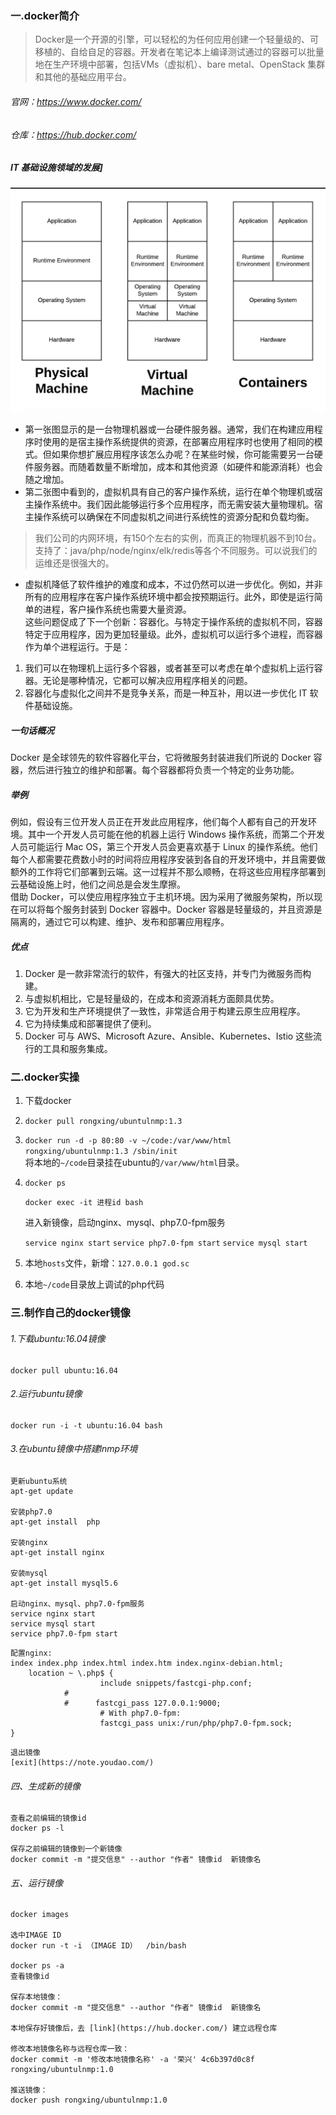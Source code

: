 ### 一.docker简介

>Docker是一个开源的引擎，可以轻松的为任何应用创建一个轻量级的、可移植的、自给自足的容器。开发者在笔记本上编译测试通过的容器可以批量地在生产环境中部署，包括VMs（虚拟机）、bare metal、OpenStack 集群和其他的基础应用平台。
######  官网：https://www.docker.com/
######  仓库：https://hub.docker.com/
#####  IT 基础设施领域的发展] 
![image](https://raw.githubusercontent.com/liudaye008/dockerIntroduce/master/it.png)

*  第一张图显示的是一台物理机器或一台硬件服务器。通常，我们在构建应用程序时使用的是宿主操作系统提供的资源，在部署应用程序时也使用了相同的模式。但如果你想扩展应用程序该怎么办呢？在某些时候，你可能需要另一台硬件服务器。而随着数量不断增加，成本和其他资源（如硬件和能源消耗）也会随之增加。
*  第二张图中看到的，虚拟机具有自己的客户操作系统，运行在单个物理机或宿主操作系统中。我们因此能够运行多个应用程序，而无需安装大量物理机。宿主操作系统可以确保在不同虚拟机之间进行系统性的资源分配和负载均衡。
> 我们公司的内网环境，有150个左右的实例，而真正的物理机器不到10台。支持了：java/php/node/nginx/elk/redis等各个不同服务。可以说我们的运维还是很强大的。
*  虚拟机降低了软件维护的难度和成本，不过仍然可以进一步优化。例如，并非所有的应用程序在客户操作系统环境中都会按预期运行。此外，即使是运行简单的进程，客户操作系统也需要大量资源。  
这些问题促成了下一个创新：容器化。与特定于操作系统的虚拟机不同，容器特定于应用程序，因为更加轻量级。此外，虚拟机可以运行多个进程，而容器作为单个进程运行。于是：
1.  我们可以在物理机上运行多个容器，或者甚至可以考虑在单个虚拟机上运行容器。无论是哪种情况，它都可以解决应用程序相关的问题。
2.  容器化与虚拟化之间并不是竞争关系，而是一种互补，用以进一步优化 IT 软件基础设施。

#####  一句话概况
Docker 是全球领先的软件容器化平台，它将微服务封装进我们所说的 Docker 容器，然后进行独立的维护和部署。每个容器都将负责一个特定的业务功能。

#####  举例
例如，假设有三位开发人员正在开发此应用程序，他们每个人都有自己的开发环境。其中一个开发人员可能在他的机器上运行 Windows 操作系统，而第二个开发人员可能运行 Mac OS，第三个开发人员会更喜欢基于 Linux 的操作系统。他们每个人都需要花费数小时的时间将应用程序安装到各自的开发环境中，并且需要做额外的工作将它们部署到云端。这一过程并不那么顺畅，在将这些应用程序部署到云基础设施上时，他们之间总是会发生摩擦。  
借助 Docker，可以使应用程序独立于主机环境。因为采用了微服务架构，所以现在可以将每个服务封装到 Docker 容器中。Docker 容器是轻量级的，并且资源是隔离的，通过它可以构建、维护、发布和部署应用程序。

#####  优点
1.  Docker 是一款非常流行的软件，有强大的社区支持，并专门为微服务而构建。
2.  与虚拟机相比，它是轻量级的，在成本和资源消耗方面颇具优势。
3.  它为开发和生产环境提供了一致性，非常适合用于构建云原生应用程序。
4.  它为持续集成和部署提供了便利。
5.  Docker 可与 AWS、Microsoft Azure、Ansible、Kubernetes、Istio 这些流行的工具和服务集成。



### 二.docker实操  

1. 下载docker  

2. `docker pull rongxing/ubuntulnmp:1.3`

3. `docker run -d -p 80:80 -v ~/code:/var/www/html rongxing/ubuntulnmp:1.3 /sbin/init`  
    将本地的`~/code`目录挂在ubuntu的`/var/www/html`目录。
4. `docker ps` 

    `docker exec -it 进程id bash`  

    进入新镜像，启动nginx、mysql、php7.0-fpm服务  

    `service nginx start`   `service php7.0-fpm start`   `service mysql start`

5. 本地`hosts`文件，新增：`127.0.0.1 god.sc`  

6. 本地`~/code`目录放上调试的php代码  

###  三.制作自己的docker镜像
###### 1.下载ubuntu:16.04镜像
    docker pull ubuntu:16.04
###### 2.运行ubuntu镜像
    docker run -i -t ubuntu:16.04 bash
###### 3.在ubuntu镜像中搭建lnmp环境
    更新ubuntu系统 
    apt-get update
    
    安装php7.0  
    apt-get install  php
    
    安装nginx   
    apt-get install nginx
    
    安装mysql   
    apt-get install mysql5.6
    
    启动nginx、mysql、php7.0-fpm服务    
    service nginx start
    service mysql start
    service php7.0-fpm start
    
<pre><code>配置nginx:
index index.php index.html index.htm index.nginx-debian.html;
    location ~ \.php$ {
                    include snippets/fastcgi-php.conf;
            #
            #      fastcgi_pass 127.0.0.1:9000;
                    # With php7.0-fpm:
                    fastcgi_pass unix:/run/php/php7.0-fpm.sock;
}</code></pre>
    退出镜像    
    [exit](https://note.youdao.com/)
    
###### 四、生成新的镜像
    查看之前编辑的镜像id    
    docker ps -l
    
    保存之前编辑的镜像到一个新镜像  
    docker commit -m "提交信息" --author "作者" 镜像id  新镜像名

###### 五、运行镜像
    docker images  
    
    选中IMAGE ID
    docker run -t -i （IMAGE ID）  /bin/bash

    docker ps -a  
    查看镜像id
    
    保存本地镜像：
    docker commit -m "提交信息" --author "作者" 镜像id  新镜像名
    
    本地保存好镜像后，去 [link](https://hub.docker.com/) 建立远程仓库
    
    修改本地镜像名称与远程仓库一致：
    docker commit -m '修改本地镜像名称' -a '荣兴' 4c6b397d0c8f rongxing/ubuntulnmp:1.0

    推送镜像：
    docker push rongxing/ubuntulnmp:1.0
